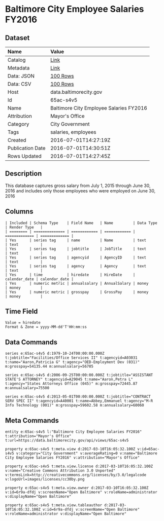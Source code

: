 # Baltimore City Employee Salaries FY2016

## Dataset

| Name | Value |
| :--- | :---- |
| Catalog | [Link](https://catalog.data.gov/dataset/baltimore-city-employee-salaries-fy2016) |
| Metadata | [Link](https://data.baltimorecity.gov/api/views/65ac-s4v5) |
| Data: JSON | [100 Rows](https://data.baltimorecity.gov/api/views/65ac-s4v5/rows.json?max_rows=100) |
| Data: CSV | [100 Rows](https://data.baltimorecity.gov/api/views/65ac-s4v5/rows.csv?max_rows=100) |
| Host | data.baltimorecity.gov |
| Id | 65ac-s4v5 |
| Name | Baltimore City Employee Salaries FY2016 |
| Attribution | Mayor's Office |
| Category | City Government |
| Tags | salaries, employees |
| Created | 2016-07-01T14:27:19Z |
| Publication Date | 2016-07-01T14:30:51Z |
| Rows Updated | 2016-07-01T14:27:45Z |

## Description

This database captures gross salary from July 1, 2015 through June 30, 2016 and includes only those employees who were employed on June 30, 2016

## Columns

```ls
| Included | Schema Type    | Field Name   | Name         | Data Type     | Render Type   |
| ======== | ============== | ============ | ============ | ============= | ============= |
| Yes      | series tag     | name         | Name         | text          | text          |
| Yes      | series tag     | jobtitle     | JobTitle     | text          | text          |
| Yes      | series tag     | agencyid     | AgencyID     | text          | text          |
| Yes      | series tag     | agency       | Agency       | text          | text          |
| Yes      | time           | hiredate     | HireDate     | calendar_date | calendar_date |
| Yes      | numeric metric | annualsalary | AnnualSalary | money         | money         |
| Yes      | numeric metric | grosspay     | GrossPay     | money         | money         |
```

## Time Field

```ls
Value = hiredate
Format & Zone = yyyy-MM-dd'T'HH:mm:ss
```

## Data Commands

```ls
series e:65ac-s4v5 d:1979-10-24T00:00:00.000Z t:jobtitle="Facilities/Office Services II" t:agencyid=A03031 t:name="Aaron,Patricia G" t:agency="OED-Employment Dev (031)" m:grosspay=54135.44 m:annualsalary=56705

series e:65ac-s4v5 d:2006-09-25T00:00:00.000Z t:jobtitle="ASSISTANT STATE'S ATTORNEY" t:agencyid=A29045 t:name="Aaron,Petra L" t:agency="States Attorneys Office (045)" m:grosspay=72445.87 m:annualsalary=75500

series e:65ac-s4v5 d:2013-05-01T00:00:00.000Z t:jobtitle="CONTRACT SERV SPEC II" t:agencyid=A40001 t:name=Abbey,Emmanuel t:agency="M-R Info Technology (001)" m:grosspay=59602.58 m:annualsalary=60060
```

## Meta Commands

```ls
entity e:65ac-s4v5 l:"Baltimore City Employee Salaries FY2016" t:attribution="Mayor's Office" t:url=https://data.baltimorecity.gov/api/views/65ac-s4v5

property e:65ac-s4v5 t:meta.view d:2017-03-10T16:05:32.100Z v:id=65ac-s4v5 v:category="City Government" v:averageRating=0 v:name="Baltimore City Employee Salaries FY2016" v:attribution="Mayor's Office"

property e:65ac-s4v5 t:meta.view.license d:2017-03-10T16:05:32.100Z v:name="Creative Commons Attribution 3.0 Unported" v:termsLink=http://creativecommons.org/licenses/by/3.0/legalcode v:logoUrl=images/licenses/cc30by.png

property e:65ac-s4v5 t:meta.view.owner d:2017-03-10T16:05:32.100Z v:id=6r9a-dfdj v:screenName="Open Baltimore" v:roleName=administrator v:displayName="Open Baltimore"

property e:65ac-s4v5 t:meta.view.tableauthor d:2017-03-10T16:05:32.100Z v:id=6r9a-dfdj v:screenName="Open Baltimore" v:roleName=administrator v:displayName="Open Baltimore"
```